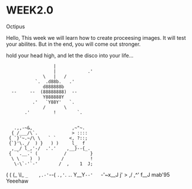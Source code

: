 # WEEK2.0
Octipus

Hello, This week we will learn how to create proceesing images. It will test your abilites. But in the end, you will come out
stronger.

hold your head high, and let the disco into your life...


                      |
                      |            .'
                  \   |   /
               `.  .d88b.   .'
                  d888888b
      --     --  (88888888)  --
                  Y888888Y
              .'   `Y88Y'   `.
                  /       \
           .'         !        `.


       .,,-~&,               ,~"~.
      { /___/\`.             > ::::
     { `}'~.~/\ \   ` `     <, ?::;
     {`}'\._/  ) }   ) )     l_  f
      ,__/ l_,'-/  .'.'    ,__}--{_.
     {  `.__.' (          /         }
      \ \    )  )        /          !
       \-\`-'`-'        /  ,    1  J;
 
   ( (   (_ \l_ `_    ,.-'`--(  `.,'`.
    `.`.  Y\__Y`--'   `-'~x__J    j'  >
                                ,/ ,^'
                               f__J   mab'95
Yeeehaw
